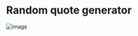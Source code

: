 # Random quote generator


![image](https://github.com/user-attachments/assets/1560c5fc-3eb7-4d05-a2a2-00c2c3b97180)
